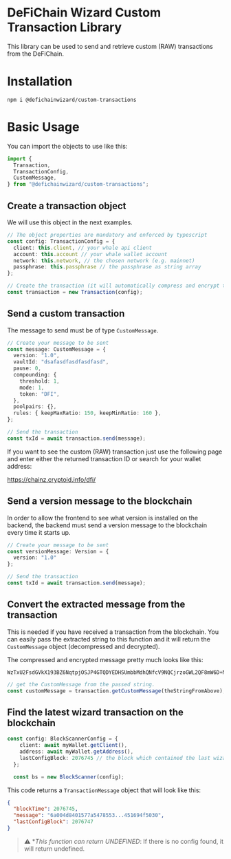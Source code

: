 # DeFiChain Wizard Custom Transaction Library

This library can be used to send and retrieve custom (RAW) transactions from the DeFiChain.

# Installation

```
npm i @defichainwizard/custom-transactions
```

# Basic Usage

You can import the objects to use like this:

```ts
import {
  Transaction,
  TransactionConfig,
  CustomMessage,
} from "@defichainwizard/custom-transactions";
```

## Create a transaction object

We will use this object in the next examples.

```ts
// The object properties are mandatory and enforced by typescript
const config: TransactionConfig = {
  client: this.client, // your whale api client
  account: this.account // your whale wallet account
  network: this.network, // the chosen network (e.g. mainnet)
  passphrase: this.passphrase // the passphrase as string array
};

// Create the transaction (it will automatically compress and encrypt the message)
const transaction = new Transaction(config);
```

## Send a custom transaction

The message to send must be of type `CustomMessage`.

```ts
// Create your message to be sent
const message: CustomMessage = {
  version: "1.0",
  vaultId: "dsafasdfasdfasdfasd",
  pause: 0,
  compounding: {
    threshold: 1,
    mode: 1,
    token: "DFI",
  },
  poolpairs: {},
  rules: { keepMaxRatio: 150, keepMinRatio: 160 },
};

// Send the transaction
const txId = await transaction.send(message);
```

If you want to see the custom (RAW) transaction just use the following page and enter either the returned transaction ID or search for your wallet address:

https://chainz.cryptoid.info/dfi/

## Send a version message to the blockchain

In order to allow the frontend to see what version is installed on the backend, the backend must send a version message to the blockchain every time it starts up.

```ts
// Create your message to be sent
const versionMessage: Version = {
  version: "1.0"
};

// Send the transaction
const txId = await transaction.send(message);
```

## Convert the extracted message from the transaction

This is needed if you have received a transaction from the blockchain. You can easily pass the extracted string to this function and it will return the `CustomMessage` object (decompressed and decrypted).

The compressed and encrypted message pretty much looks like this:

```
WzTxU2FsdGVkX193BZ6NqtpjOSJP4GTQDYEDHSUmbbMdhQNfcV9NQCjrzoGWL2QF8mW6D+NR9sKDpqu3K/BhE4kPuvnEeA5RSJ8+kgvCL8TVxtVgGC0tHr1DTBlccpk4BSV6Iv5d0g84TAvKqD9VKfaygY39R9umrHxxGTQ1MIj8yMxpbsKigGNarch9TzJuqLoPF5zJD2+y5dDBZgCPOsVqxKTrqjQe8KDwE0ibgXhPtDstYsGNw1DeLhWK2RG+i2U2zof1zTvvQMKb/+bs3yyH1qhvpdRDQNAiDDCii5XZir75588bUIlo4OkIbMuPiCtb8vLU79dc5O5/xG76vWw0dQzLyFq6MeJk6pNhC7vCRfuas/ENr58Rq4AHCADl2DJy
```

```ts
// get the CustomMessage from the passed string.
const customMessage = transaction.getCustomMessage(theStringFromAbove);
```

## Find the latest wizard transaction on the blockchain

```ts
const config: BlockScannerConfig = {
    client: await myWallet.getClient(),
    address: await myWallet.getAddress(),
    lastConfigBlock: 2076745 // the block which contained the last wizard transaction
  };

  const bs = new BlockScanner(config);
```

This code returns a `TransactionMessage` object that will look like this:

```json
{
  "blockTime": 2076745,
  "message": "6a004d8401577a5478553...451694f5030",
  "lastConfigBlock": 2076747
}
```

> :warning: **This function can return UNDEFINED*: If there is no config found, it will return undefined.
